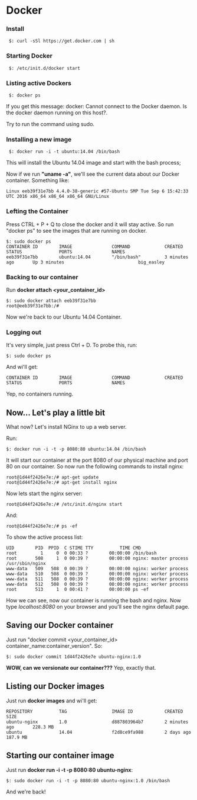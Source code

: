 # Docker

### Install

```
 $: curl -sSl https://get.docker.com | sh
```

### Starting Docker

```
 $: /etc/init.d/docker start
```

### Listing active Dockers

```
 $: docker ps
```
If you get this message: 
  docker: Cannot connect to the Docker daemon. Is the docker daemon running on this host?.
  
Try to run the command using sudo.

### Installing a new image

```
 $: docker run -i -t ubuntu:14.04 /bin/bash
```

This will install the Ubuntu 14.04 image and start with the bash process;

Now if we run **"uname -a"**, we'll see the current data about our Docker container. Something like:

```
Linux eeb39f31e7bb 4.4.0-38-generic #57-Ubuntu SMP Tue Sep 6 15:42:33 UTC 2016 x86_64 x86_64 x86_64 GNU/Linux
```

### Lefting the Container

Press CTRL + P + Q to close the docker and it will stay active. So run "docker ps" to see the images that are running on docker.

```
$: sudo docker ps
CONTAINER ID        IMAGE               COMMAND             CREATED             STATUS              PORTS               NAMES
eeb39f31e7bb        ubuntu:14.04        "/bin/bash"         3 minutes ago       Up 3 minutes                            big_easley
```

### Backing to our container

Run **docker attach <your_container_id>**

```
$: sudo docker attach eeb39f31e7bb
root@eeb39f31e7bb:/#     
```

Now we're back to our Ubuntu 14.04 Container.

### Logging out

It's very simple, just press Ctrl + D. To probe this, run:

```
$: sudo docker ps
```
And wi'll get:

```
CONTAINER ID        IMAGE               COMMAND             CREATED             STATUS              PORTS               NAMES
```

Yep, no containers running.

## Now... Let's play a little bit

What now? Let's install NGinx to up a web server.

Run:

```
$: docker run -i -t -p 8080:80 ubuntu:14.04 /bin/bash
```

It will start our container at the port 8080 of our physical machine and port 80 on our container.
So now run the following commands to install nginx:

```
root@1d44f2426e7e:/# apt-get update
root@1d44f2426e7e:/# apt-get install nginx
```

Now lets start the nginx server: 
```
root@1d44f2426e7e:/# /etc/init.d/nginx start
```

And:
```
root@1d44f2426e7e:/# ps -ef
```

To show the active process list:

```
UID        PID  PPID  C STIME TTY          TIME CMD
root         1     0  0 00:33 ?        00:00:00 /bin/bash
root       508     1  0 00:39 ?        00:00:00 nginx: master process /usr/sbin/nginx
www-data   509   508  0 00:39 ?        00:00:00 nginx: worker process
www-data   510   508  0 00:39 ?        00:00:00 nginx: worker process
www-data   511   508  0 00:39 ?        00:00:00 nginx: worker process
www-data   512   508  0 00:39 ?        00:00:00 nginx: worker process
root       513     1  0 00:41 ?        00:00:00 ps -ef
```

How we can see, now our container is running the bash and nginx. Now type _localhost:8080_ on your browser and you'll see the nginx default page.

## Saving our Docker container

Just run "docker commit <your_container_id> container_name:container_version". So:

```
$: sudo docker commit 1d44f2426e7e ubuntu-nginx:1.0
```

**WOW, can we versionate our container???** Yep, exactly that.

## Listing our Docker images

Just run **docker images** and wi'll get:

```
REPOSITORY          TAG                 IMAGE ID            CREATED             SIZE
ubuntu-nginx        1.0                 d887803964b7        2 minutes ago       228.3 MB
ubuntu              14.04               f2d8ce9fa988        2 days ago          187.9 MB
```

## Starting our container image

Just run **docker run -i -t -p 8080:80 ubuntu-nginx**:

```
$: sudo docker run -i -t -p 8080:80 ubuntu-nginx:1.0 /bin/bash
```

And we're back!

